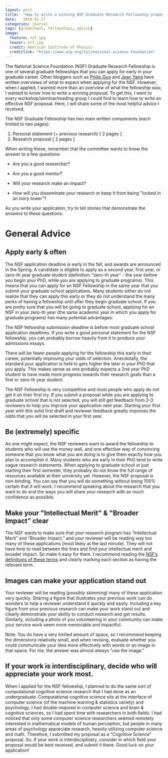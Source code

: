 ```yaml
---
layout: post
title:  "How to write a winning NSF Graduate Research Fellowship proposal"
date:   2018-01-17
categories: journal
tags: [gradschool, fellowships, advice]
image:
  feature: nsf.jpg
  teaser: nsf.jpg
  credit: American Institute of Physics
  creditlink: "https://www.aip.org/fyi/national-science-foundation"
---
```


<p class="intro"><span class="dropcap">T</span>he National Science Foundation (NSF) Graduate Research Fellowship is one of several graduate fellowships that you can apply for early in your graduate career. Other bloggers such as <a href="http://www.pgbovine.net/fellowship-tips.htm">Philip Guo</a> and <a href="http://jxyzabc.blogspot.com/2008/08/cs-grad-school-part-3-fellowships.html">Jean Yang</a> have written overviews of what to expect when applying for the NSF. However, when I applied, I wanted more than an overview of what the fellowship was; I wanted to know how to write a winning proposal. To get this, I went to every workshop/seminar/reading group I could find to learn how to write an effective NSF proposal. Here, I will share some of the most helpful advice I received.</p>

The NSF Graduate Fellowship has two main written components (each limited to two pages):

1. Personal statement (+ previous research) [ 2 pages ]
2. Research proposal [ 2 pages ]

When writing these, remember that the committee wants to know the answer to a few questions: 

* Are you a good researcher?

* Are you a good mentor? 

* Will your research make an impact? 

* How will you disseminate your research or keep it from being "locked in an ivory tower"?

As you write your application, try to tell stories that demonstrate the answers to these questions.  

# General Advice 

## Apply early & often 

The NSF application deadline is early in the fall, and awards are announced in the Spring. A candidate is eligible to apply as a second year, first year, or zero-th year graduate student (definition: “zero-th year” - the year before you begin your PhD, while you are applying to graduate programs). This means that you can apply for an NSF Fellowship in the same year that you submit your graduate school applications. 
Many students either do not realize that they can apply this early or they do not understand the many perks of having a fellowship until after they begin graduate school. If you are pretty sure that you will be going to graduate school, applying for an NSF in your zero-th year (the same academic year in which you apply for graduate programs) has many potential advantages:
 
The NSF fellowship submission deadline is before most graduate school application deadlines. If you write a good personal statement for the NSF fellowship, you can probably borrow heavily from it to produce your admissions essays. 

There will be fewer people applying for the fellowship this early in their career, potentially improving your odds of selection. 
Anecdotally, the standard your application is held to gets higher the later in your PhD that you apply. This makes sense as one probably expects a 2nd year PhD student to have made more progress towards their research goals than a first or zero-th year student. 

The NSF Fellowship is very competitive and most people who apply do not get it on their first try.  If you submit a proposal while you are applying to graduate school that is not selected, you will still get feedback from 2-3 reviewers to help you improve your application next year. Starting your first year with this solid first draft and reviewer feedback greatly improves the odds that you will be selected in your first year. 

## Be (extremely) specific
 
As one might expect, the NSF reviewers want to award the fellowship to students who will use the money well, and one effective way of convincing someone that you know what you are doing is to give them exactly how you plan to accomplish it. 
Many students who are early in their PhD tend to write vague research statements. When applying to graduate school or just starting their first semester, they probably do not know the full range of resources available at their university yet.  However, the NSF proposal is non-binding. You can say that you will do something without being 100% certain that it will work. I recommend speaking about the research that you want to do and the ways you will share your research with as much confidence as possible. 

## Make your "Intellectual Merit" & "Broader Impact” clear

The NSF wants to make sure that your research program has “Intellectual Merit” and “Broader Impact,” and your reviewer will be reading way too many of these applications (most likely at the last minute).  They will not have time to read between the lines and find your intellectual merit and broader impact. So make it easy for them. I recommend reading the [NSF’s definitions of these terms](https://www.nsfgrfp.org/applicants/application_components/merit_review_criteria) and clearly marking each section as having the relevant term. 

##  Images can make your application stand out  

Your reviewer will be reading (possibly skimming) many of these application very quickly. Sharing a figure that illustrates your previous work can do wonders to help a reviewer understand it quickly and easily. Including a key figure from your previous research can make your work stand out and clearly demonstrate your ability to conduct research and get results. Similarly, including a photo of you volunteering in your community can make your service work seem more memorable and impactful. 

Note: You do have a very limited amount of space, so I recommend keeping the dimensions relatively small, and when revising, evaluate whether you could communicate your idea more effectively with words or an image in that space. For me, the answer was almost always “use the image.” 

## If your work is interdisciplinary, decide who will appreciate your work most. 

When I applied for the NSF fellowship, I planned to do the same sort of computational cognitive science research that I had done as an undergraduate. Computational cognitive science sits at the interface of computer science (of the machine learning & statistics variety) and psychology. 
I had double-majored in computer science and brain & cognitive sciences, so I had spent time with researchers in both fields. I had noticed that only some computer science researchers seemed remotely interested in mathematical models of human perception, but people in many areas of psychology appreciate research, heavily utilizing computer science and math. Therefore, I submitted my proposal as a “Cognitive Science” proposal.  So, if your work is interdisciplinary, consider in which field your proposal would be best received, and submit it there. 
Good luck on your application! 
